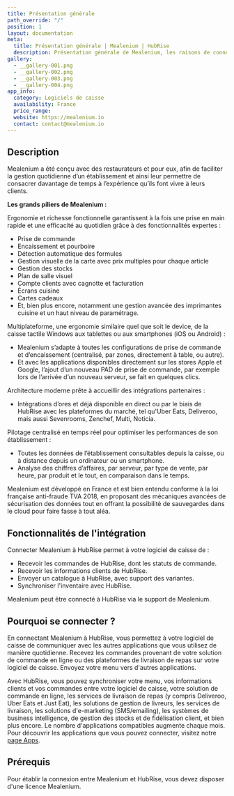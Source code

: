 ```yaml
---
title: Présentation générale
path_override: "/"
position: 1
layout: documentation
meta:
  title: Présentation générale | Mealenium | HubRise
  description: Présentation générale de Mealenium, les raisons de connecter votre caisse à HubRise et les fonctionnalités de l'intégration avec HubRise. Connectez vos applications.
gallery:
  - __gallery-001.png
  - __gallery-002.png
  - __gallery-003.png
  - __gallery-004.png
app_info:
  category: Logiciels de caisse
  availability: France
  price_range:
  website: https://mealenium.io
  contact: contact@mealenium.io
---
```


## Description

Mealenium a été conçu avec des restaurateurs et pour eux, afin de faciliter la gestion quotidienne d’un établissement et ainsi leur permettre de consacrer davantage de temps à l’expérience qu’ils font vivre à leurs clients.

**Les grands piliers de Mealenium :**

Ergonomie et richesse fonctionnelle garantissent à la fois une prise en main rapide et une efficacité au quotidien grâce à des fonctionnalités expertes :
- Prise de commande
- Encaissement et pourboire
- Détection automatique des formules
- Gestion visuelle de la carte avec prix multiples pour chaque article
- Gestion des stocks
- Plan de salle visuel
- Compte clients avec cagnotte et facturation
- Écrans cuisine
- Cartes cadeaux
- Et, bien plus encore, notamment une gestion avancée des imprimantes cuisine et un haut niveau de paramétrage. 

Multiplateforme, une ergonomie similaire quel que soit le device, de la caisse tactile Windows aux tablettes ou aux smartphones (iOS ou Android) :
- Mealenium s’adapte à toutes les configurations de prise de commande et d’encaissement (centralisé, par zones, directement à table, ou autre).
- Et avec les applications disponibles directement sur les stores Apple et Google, l’ajout d’un nouveau PAD de prise de commande, par exemple lors de l’arrivée d’un nouveau serveur, se fait en quelques clics.

Architecture moderne prête à accueillir des intégrations partenaires :
- Intégrations d’ores et déjà disponible en direct ou par le biais de HubRise avec les plateformes du marché, tel qu'Uber Eats, Deliveroo, mais aussi Sevenrooms, Zenchef, Multi, Noticia.

Pilotage centralisé en temps réel pour optimiser les performances de son établissement :
- Toutes les données de l’établissement consultables depuis la caisse, ou à distance depuis un ordinateur ou un smartphone. 
- Analyse des chiffres d’affaires, par serveur, par type de vente, par heure, par produit et le tout, en comparaison dans le temps.

Mealenium est développé en France et est bien entendu conforme à la loi française anti-fraude TVA 2018, en proposant des mécaniques avancées de sécurisation des données tout en offrant la possibilité de sauvegardes dans le cloud pour faire fasse à tout aléa.

## Fonctionnalités de l'intégration

Connecter Mealenium à HubRise permet à votre logiciel de caisse de :

- Recevoir les commandes de HubRise, dont les statuts de commande.
- Recevoir les informations clients de HubRise.
- Envoyer un catalogue à HubRise, avec support des variantes.
- Synchroniser l'inventaire avec HubRise.

Mealenium peut être connecté à HubRise via le support de Mealenium.

## Pourquoi se connecter ?

En connectant Mealenium à HubRise, vous permettez à votre logiciel de caisse de communiquer avec les autres applications que vous utilisez de manière quotidienne. Recevez les commandes provenant de votre solution de commande en ligne ou des plateformes de livraison de repas sur votre logiciel de caisse. Envoyez votre menu vers d'autres applications.

Avec HubRise, vous pouvez synchroniser votre menu, vos informations clients et vos commandes entre votre logiciel de caisse, votre solution de commande en ligne, les services de livraison de repas (y compris Deliveroo, Uber Eats et Just Eat), les solutions de gestion de livreurs, les services de livraison, les solutions d'e-marketing (SMS/emailing), les systèmes de business intelligence, de gestion des stocks et de fidélisation client, et bien plus encore. Le nombre d'applications compatibles augmente chaque mois. Pour découvrir les applications que vous pouvez connecter, visitez notre [page Apps](/apps).

## Prérequis

Pour établir la connexion entre Mealenium et HubRise, vous devez disposer d'une licence Mealenium.
